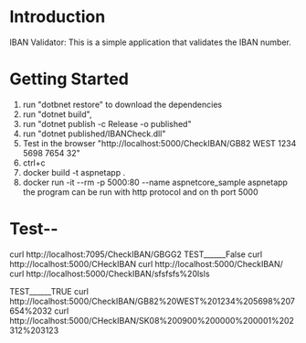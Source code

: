 # Introduction 
IBAN Validator: This is a simple application that validates the IBAN number. 

# Getting Started
1.	run "dotbnet restore" to download the dependencies
2.	run "dotnet build", 
3.  run "dotnet publish -c Release -o published"
4.  run "dotnet published/IBANCheck.dll" 
5. Test in the browser "http://localhost:5000/CheckIBAN/GB82 WEST 1234 5698 7654 32"
5.  ctrl+c
6. docker build -t aspnetapp .
7. docker run -it --rm -p 5000:80 --name aspnetcore_sample aspnetapp
the program can be run with http protocol and on th port 5000
#  Test--
curl  http://localhost:7095/CheckIBAN/GBGG2
TEST______False
curl  http://localhost:5000/CHeckIBAN 
curl  http://localhost:5000/CheckIBAN/
curl  http://localhost:5000/CheckIBAN/sfsfsfs%20lsls 

TEST______TRUE
curl  http://localhost:5000/CheckIBAN/GB82%20WEST%201234%205698%207654%2032
curl  http://localhost:5000/CHeckIBAN/SK08%200900%200000%200001%202312%203123


